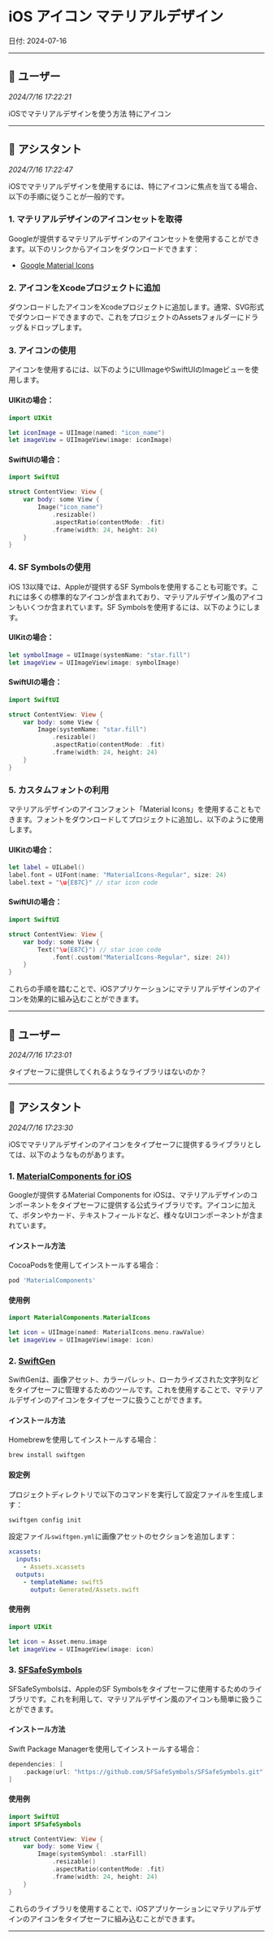 # iOS アイコン マテリアルデザイン

日付: 2024-07-16

---

## 👤 ユーザー
*2024/7/16 17:22:21*

iOSでマテリアルデザインを使う方法 特にアイコン

---

## 🤖 アシスタント
*2024/7/16 17:22:47*

iOSでマテリアルデザインを使用するには、特にアイコンに焦点を当てる場合、以下の手順に従うことが一般的です。

### 1. マテリアルデザインのアイコンセットを取得
Googleが提供するマテリアルデザインのアイコンセットを使用することができます。以下のリンクからアイコンをダウンロードできます：
- [Google Material Icons](https://fonts.google.com/icons)

### 2. アイコンをXcodeプロジェクトに追加
ダウンロードしたアイコンをXcodeプロジェクトに追加します。通常、SVG形式でダウンロードできますので、これをプロジェクトのAssetsフォルダーにドラッグ＆ドロップします。

### 3. アイコンの使用
アイコンを使用するには、以下のようにUIImageやSwiftUIのImageビューを使用します。

#### UIKitの場合：
```swift
import UIKit

let iconImage = UIImage(named: "icon_name")
let imageView = UIImageView(image: iconImage)
```

#### SwiftUIの場合：
```swift
import SwiftUI

struct ContentView: View {
    var body: some View {
        Image("icon_name")
            .resizable()
            .aspectRatio(contentMode: .fit)
            .frame(width: 24, height: 24)
    }
}
```

### 4. SF Symbolsの使用
iOS 13以降では、Appleが提供するSF Symbolsを使用することも可能です。これには多くの標準的なアイコンが含まれており、マテリアルデザイン風のアイコンもいくつか含まれています。SF Symbolsを使用するには、以下のようにします。

#### UIKitの場合：
```swift
let symbolImage = UIImage(systemName: "star.fill")
let imageView = UIImageView(image: symbolImage)
```

#### SwiftUIの場合：
```swift
import SwiftUI

struct ContentView: View {
    var body: some View {
        Image(systemName: "star.fill")
            .resizable()
            .aspectRatio(contentMode: .fit)
            .frame(width: 24, height: 24)
    }
}
```

### 5. カスタムフォントの利用
マテリアルデザインのアイコンフォント「Material Icons」を使用することもできます。フォントをダウンロードしてプロジェクトに追加し、以下のように使用します。

#### UIKitの場合：
```swift
let label = UILabel()
label.font = UIFont(name: "MaterialIcons-Regular", size: 24)
label.text = "\u{E87C}" // star icon code
```

#### SwiftUIの場合：
```swift
import SwiftUI

struct ContentView: View {
    var body: some View {
        Text("\u{E87C}") // star icon code
            .font(.custom("MaterialIcons-Regular", size: 24))
    }
}
```

これらの手順を踏むことで、iOSアプリケーションにマテリアルデザインのアイコンを効果的に組み込むことができます。

---

## 👤 ユーザー
*2024/7/16 17:23:01*

タイプセーフに提供してくれるようなライブラリはないのか？

---

## 🤖 アシスタント
*2024/7/16 17:23:30*

iOSでマテリアルデザインのアイコンをタイプセーフに提供するライブラリとしては、以下のようなものがあります。

### 1. [MaterialComponents for iOS](https://github.com/material-components/material-components-ios)
Googleが提供するMaterial Components for iOSは、マテリアルデザインのコンポーネントをタイプセーフに提供する公式ライブラリです。アイコンに加えて、ボタンやカード、テキストフィールドなど、様々なUIコンポーネントが含まれています。

#### インストール方法
CocoaPodsを使用してインストールする場合：
```ruby
pod 'MaterialComponents'
```

#### 使用例
```swift
import MaterialComponents.MaterialIcons

let icon = UIImage(named: MaterialIcons.menu.rawValue)
let imageView = UIImageView(image: icon)
```

### 2. [SwiftGen](https://github.com/SwiftGen/SwiftGen)
SwiftGenは、画像アセット、カラーパレット、ローカライズされた文字列などをタイプセーフに管理するためのツールです。これを使用することで、マテリアルデザインのアイコンをタイプセーフに扱うことができます。

#### インストール方法
Homebrewを使用してインストールする場合：
```sh
brew install swiftgen
```

#### 設定例
プロジェクトディレクトリで以下のコマンドを実行して設定ファイルを生成します：
```sh
swiftgen config init
```
設定ファイル`swiftgen.yml`に画像アセットのセクションを追加します：
```yaml
xcassets:
  inputs:
    - Assets.xcassets
  outputs:
    - templateName: swift5
      output: Generated/Assets.swift
```

#### 使用例
```swift
import UIKit

let icon = Asset.menu.image
let imageView = UIImageView(image: icon)
```

### 3. [SFSafeSymbols](https://github.com/SFSafeSymbols/SFSafeSymbols)
SFSafeSymbolsは、AppleのSF Symbolsをタイプセーフに使用するためのライブラリです。これを利用して、マテリアルデザイン風のアイコンも簡単に扱うことができます。

#### インストール方法
Swift Package Managerを使用してインストールする場合：
```swift
dependencies: [
    .package(url: "https://github.com/SFSafeSymbols/SFSafeSymbols.git", from: "3.0.0")
]
```

#### 使用例
```swift
import SwiftUI
import SFSafeSymbols

struct ContentView: View {
    var body: some View {
        Image(systemSymbol: .starFill)
            .resizable()
            .aspectRatio(contentMode: .fit)
            .frame(width: 24, height: 24)
    }
}
```

これらのライブラリを使用することで、iOSアプリケーションにマテリアルデザインのアイコンをタイプセーフに組み込むことができます。

---

